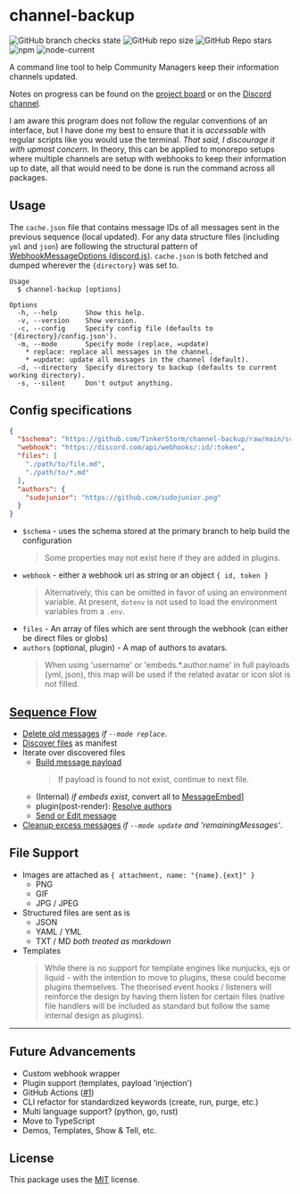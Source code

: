 # channel-backup

![GitHub branch checks state](https://img.shields.io/github/checks-status/TinkerStorm/channel-backup/main)
![GitHub repo size](https://img.shields.io/github/repo-size/TinkerStorm/channel-backup)
![GitHub Repo stars](https://img.shields.io/github/stars/TinkerStorm/channel-backup?style=social)
![npm](https://img.shields.io/npm/v/channel-backup)
![node-current](https://img.shields.io/node/v/channel-backup)

A command line tool to help Community Managers keep their information channels updated.

Notes on progress can be found on the [project board](https://github.com/TinkerStorm/channel-backup/projects/1) or on the [Discord channel](https://discord.gg/7k6uS7kw5k).

I am aware this program does not follow the regular conventions of an interface, but I have done my best to ensure that it is *accessable* with regular scripts like you would use the terminal. *That said, I discourage it with upmost concern.* In theory, this can be applied to monorepo setups where multiple channels are setup with webhooks to keep their information up to date, all that would need to be done is run the command across all packages.

## Usage

The `cache.json` file that contains message IDs of all messages sent in the previous sequence (local updated). For any data structure files (including `yml` and `json`) are following the structural pattern of [WebhookMessageOptions (discord.js)](https://discord.js.org/#/docs/main/stable/typedef/WebhookMessageOptions). `cache.json` is both fetched and dumped wherever the `{directory}` was set to.

```
Usage
  $ channel-backup [options]

Options
  -h, --help       Show this help.
  -v, --version    Show version.
  -c, --config     Specify config file (defaults to '{directory}/config.json').
  -m, --mode       Specify mode (replace, =update)
    * replace: replace all messages in the channel.
    * =update: update all messages in the channel (default).
  -d, --directory  Specify directory to backup (defaults to current working directory).
  -s, --silent     Don't output anything.
```

## Config specifications

```json
{
  "$schema": "https://github.com/TinkerStorm/channel-backup/raw/main/schemas/config.json",
  "webhook": "https://discord.com/api/webhooks/:id/:token",
  "files": [
    "./path/to/file.md",
    "./path/to/*.md"
  ],
  "authors": {
    "sudojunior": "https://github.com/sudojunior.png"
  }
}
```

- `$schema` - uses the schema stored at the primary branch to help build the configuration
  > Some properties may not exist here if they are added in plugins.
- `webhook` - either a webhook uri as string or an object `{ id, token }`
  > Alternatively, this can be omitted in favor of using an environment variable.
  > At present, `dotenv` is not used to load the environment variables from a `.env`.
- `files` - An array of files which are sent through the webhook (can either be direct files or globs)
- `authors` (optional, plugin) - A map of authors to avatars.
  > When using 'username' or 'embeds.*.author.name' in full payloads (yml, json), this map will be used if the related avatar or icon slot is not filled.

## [Sequence Flow](./src/index.js)

- [Delete old messages](./src/steps/conditional/cleanup.js) *if `--mode replace`*.
- [Discover files](./src/steps/discover.js) as manifest
- Iterate over discovered files
  - [Build message payload](./src/steps/build.js)
    > If payload is found to not exist, continue to next file.
  - (Internal) *if embeds exist*, convert all to [MessageEmbed](https://discord.js.org/#/docs/main/stable/class/MessageEmbed)]
  - plugin(post-render): [Resolve authors](./src/plugins/resolve-authors.js)
  - [Send or Edit message](./src/steps/loop/handle-message.js)
- [Cleanup excess messages](./src/steps/conditional/cleanup.js) *if `--mode update` and 'remainingMessages'*.

## File Support

- Images are attached as `{ attachment, name: "{name}.{ext}" }`
  - PNG
  - GIF
  - JPG / JPEG
- Structured files are sent as is
  - JSON
  - YAML / YML
  - TXT / MD *both treated as markdown*
- Templates
  > While there is no support for template engines like nunjucks, ejs or liquid - with the intention to move to plugins, these could become plugins themselves. The theorised event hooks / listeners will reinforce the design by having them listen for certain files (native file handlers will be included as standard but follow the same internal design as plugins).

---

## Future Advancements

- Custom webhook wrapper
- Plugin support (templates, payload 'injection')
- GitHub Actions ([#1](https://github.com/TinkerStorm/channel-backup/issues/1))
- CLI refactor for standardized keywords (create, run, purge, etc.)
- Multi language support? (python, go, rust)
- Move to TypeScript
- Demos, Templates, Show & Tell, etc.

## License

This package uses the [MIT](LICENSE) license.